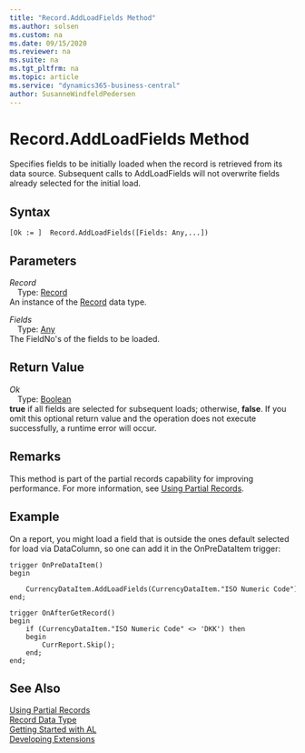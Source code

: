 ```yaml
---
title: "Record.AddLoadFields Method"
ms.author: solsen
ms.custom: na
ms.date: 09/15/2020
ms.reviewer: na
ms.suite: na
ms.tgt_pltfrm: na
ms.topic: article
ms.service: "dynamics365-business-central"
author: SusanneWindfeldPedersen
---
```

[//]: # (START>DO_NOT_EDIT)
[//]: # (IMPORTANT:Do not edit any of the content between here and the END>DO_NOT_EDIT.)
[//]: # (Any modifications should be made in the .xml files in the ModernDev repo.)
# Record.AddLoadFields Method
Specifies fields to be initially loaded when the record is retrieved from its data source. Subsequent calls to AddLoadFields will not overwrite fields already selected for the initial load.


## Syntax
```
[Ok := ]  Record.AddLoadFields([Fields: Any,...])
```
## Parameters
*Record*  
&emsp;Type: [Record](record-data-type.md)  
An instance of the [Record](record-data-type.md) data type.  

*Fields*  
&emsp;Type: [Any](../any/any-data-type.md)  
The FieldNo's of the fields to be loaded.  


## Return Value
*Ok*  
&emsp;Type: [Boolean](../boolean/boolean-data-type.md)  
**true** if all fields are selected for subsequent loads; otherwise, **false**. If you omit this optional return value and the operation does not execute successfully, a runtime error will occur.    


[//]: # (IMPORTANT: END>DO_NOT_EDIT)

## Remarks

This method is part of the partial records capability for improving performance. For more information, see [Using Partial Records](../../devenv-partial-records.md).

## Example

On a report, you might load a field that is outside the ones default selected for load via DataColumn, so one can add it in the OnPreDataItem trigger:

```
trigger OnPreDataItem() 
begin 

    CurrencyDataItem.AddLoadFields(CurrencyDataItem."ISO Numeric Code"); 
end; 

trigger OnAfterGetRecord() 
begin 
    if (CurrencyDataItem."ISO Numeric Code" <> 'DKK') then 
    begin 
        CurrReport.Skip(); 
    end; 
end; 
```

## See Also

[Using Partial Records](../../devenv-partial-records.md)  
[Record Data Type](record-data-type.md)  
[Getting Started with AL](../devenv-get-started.md)  
[Developing Extensions](../devenv-dev-overview.md)